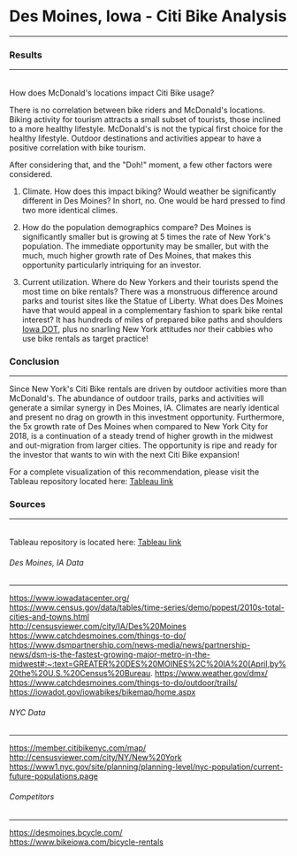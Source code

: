 # Des Moines, Iowa - Citi Bike Analysis
---  
### Results
---
######
How does McDonald's locations impact Citi Bike usage?

There is no correlation between bike riders and McDonald's locations.  Biking activity for tourism attracts a small subset of tourists, those inclined to a more healthy lifestyle.  McDonald's is not the typical first choice for the healthy lifestyle.  Outdoor destinations and activities appear to have a positive correlation with bike tourism.

After considering that, and the "Doh!" moment, a few other factors were considered.

1. Climate.  How does this impact biking?  Would weather be significantly different in Des Moines?  In short, no.  One would be hard pressed to find two more identical climes.

2. How do the population demographics compare?  Des Moines is significantly smaller but is growing at 5 times the rate of New York's population.  The immediate opportunity may be smaller, but with the much, much higher growth rate of Des Moines, that makes this opportunity particularly intriquing for an investor.

3. Current utilization.  Where do New Yorkers and their tourists spend the most time on bike rentals?  There was a monstruous difference around parks and tourist sites like the Statue of Liberty.  What does Des Moines have that would appeal in a complementary fashion to spark bike rental interest?  It has hundreds of miles of prepared bike paths and shoulders [Iowa DOT](https://iowadot.gov/iowabikes/bikemap/home.aspx), plus no snarling New York attitudes nor their cabbies who use bike rentals as target practice!

### Conclusion
---
Since New York's Citi Bike rentals are driven by outdoor activities more than McDonald's.  The abundance of outdoor trails, parks and activities will generate a similar synergy in Des Moines, IA.  Climates are nearly identical and present no drag on growth in this investment opportunity.  Furthermore, the 5x growth rate of Des Moines when compared to New York City for 2018, is a continuation of a steady trend of higher growth in the midwest and out-migration from larger cities.  The opportunity is ripe and ready for the investor that wants to win with the next Citi Bike expansion!

For a complete visualization of this recommendation, please visit the Tableau repository located here:
[Tableau link](https://public.tableau.com/profile/b.bb#!/vizhome/bike_cw/DesMoinesCitiBike?publish=yes)

### Sources
---  
######
Tableau repository is located here:
[Tableau link](https://public.tableau.com/profile/b.bb#!/vizhome/bike_cw/DesMoinesCitiBike?publish=yes)

###### Des Moines, IA Data
---
https://www.iowadatacenter.org/   
https://www.census.gov/data/tables/time-series/demo/popest/2010s-total-cities-and-towns.html   
http://censusviewer.com/city/IA/Des%20Moines   
https://www.catchdesmoines.com/things-to-do/  
https://www.dsmpartnership.com/news-media/news/partnership-news/dsm-is-the-fastest-growing-major-metro-in-the-midwest#:~:text=GREATER%20DES%20MOINES%2C%20IA%20(April,by%20the%20U.S.%20Census%20Bureau.
https://www.weather.gov/dmx/  
https://www.catchdesmoines.com/things-to-do/outdoor/trails/  
https://iowadot.gov/iowabikes/bikemap/home.aspx  

###### NYC Data
---
https://member.citibikenyc.com/map/  
http://censusviewer.com/city/NY/New%20York  
https://www1.nyc.gov/site/planning/planning-level/nyc-population/current-future-populations.page  

###### Competitors
--- 

https://desmoines.bcycle.com/  
https://www.bikeiowa.com/bicycle-rentals  

